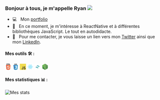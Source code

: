 ### Bonjour à tous, je m'appelle Ryan <img src="https://media.giphy.com/media/hvRJCLFzcasrR4ia7z/giphy.gif" width="25px">

- 💻 &nbsp; Mon [portfolio](https://ryan-pina.com/)
- 🚧 &nbsp; En ce moment, je m'intéresse à ReactNative et à différentes bibliothèques JavaScript. Le tout en autodidacte.
- 💬 &nbsp; Pour me contacter, je vous laisse un lien vers mon [Twitter](https://twitter.com/N95_Ryan) ainsi que mon [LinkedIn](https://www.linkedin.com/in/ryan-pina-silasse/).

#### Mes outils 🛠 :

<code><img height="20" src="https://raw.githubusercontent.com/github/explore/80688e429a7d4ef2fca1e82350fe8e3517d3494d/topics/html/html.png"></code>
<code><img height="20" src="https://raw.githubusercontent.com/github/explore/80688e429a7d4ef2fca1e82350fe8e3517d3494d/topics/css/css.png"></code>
<code><img height="20" src="https://raw.githubusercontent.com/github/explore/80688e429a7d4ef2fca1e82350fe8e3517d3494d/topics/javascript/javascript.png"></code>
<code><img height="20" src="https://raw.githubusercontent.com/github/explore/80688e429a7d4ef2fca1e82350fe8e3517d3494d/topics/react/react.png"></code>
<code><img height="20" src="https://raw.githubusercontent.com/github/explore/80688e429a7d4ef2fca1e82350fe8e3517d3494d/topics/tailwind/tailwind.png"></code>
<code><img height="20" src="https://raw.githubusercontent.com/github/explore/80688e429a7d4ef2fca1e82350fe8e3517d3494d/topics/nodejs/nodejs.png"></code>

#### Mes statistiques 📊 :

![Mes stats](https://github-readme-stats.vercel.app/api?username=N95Ryan&show_icons=true&theme=tokyonight)

